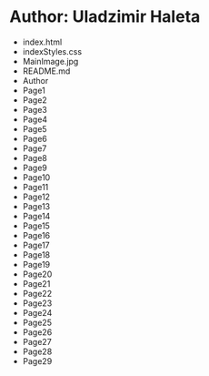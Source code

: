 # Author: Uladzimir Haleta
* index.html
* indexStyles.css
* MainImage.jpg
* README.md
* Author
* Page1
* Page2
* Page3
* Page4
* Page5
* Page6
* Page7
* Page8
* Page9
* Page10
* Page11
* Page12
* Page13
* Page14
* Page15
* Page16
* Page17
* Page18
* Page19
* Page20
* Page21
* Page22
* Page23
* Page24
* Page25
* Page26
* Page27
* Page28
* Page29